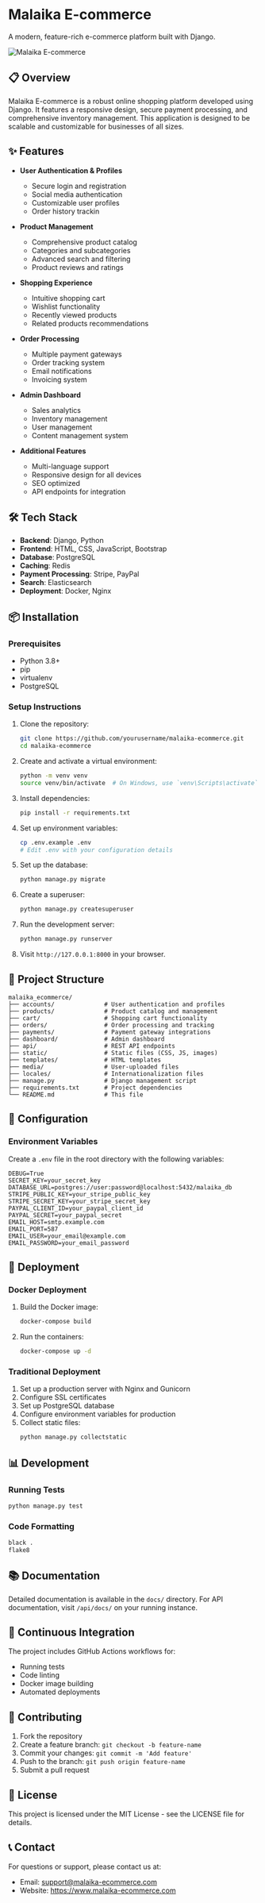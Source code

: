 # Malaika E-commerce

A modern, feature-rich e-commerce platform built with Django.

![Malaika E-commerce](/api/placeholder/800/300)

## 📋 Overview

Malaika E-commerce is a robust online shopping platform developed using Django. It features a responsive design, secure payment processing, and comprehensive inventory management. This application is designed to be scalable and customizable for businesses of all sizes.

## ✨ Features

- **User Authentication & Profiles**
  - Secure login and registration
  - Social media authentication
  - Customizable user profiles
  - Order history trackin

- **Product Management**
  - Comprehensive product catalog
  - Categories and subcategories
  - Advanced search and filtering
  - Product reviews and ratings

- **Shopping Experience**
  - Intuitive shopping cart
  - Wishlist functionality
  - Recently viewed products
  - Related products recommendations

- **Order Processing**
  - Multiple payment gateways
  - Order tracking system
  - Email notifications
  - Invoicing system

- **Admin Dashboard**
  - Sales analytics
  - Inventory management
  - User management
  - Content management system

- **Additional Features**
  - Multi-language support
  - Responsive design for all devices
  - SEO optimized
  - API endpoints for integration

## 🛠 Tech Stack

- **Backend**: Django, Python
- **Frontend**: HTML, CSS, JavaScript, Bootstrap
- **Database**: PostgreSQL
- **Caching**: Redis
- **Payment Processing**: Stripe, PayPal
- **Search**: Elasticsearch
- **Deployment**: Docker, Nginx

## 📦 Installation

### Prerequisites

- Python 3.8+
- pip
- virtualenv
- PostgreSQL

### Setup Instructions

1. Clone the repository:
   ```bash
   git clone https://github.com/yourusername/malaika-ecommerce.git
   cd malaika-ecommerce
   ```

2. Create and activate a virtual environment:
   ```bash
   python -m venv venv
   source venv/bin/activate  # On Windows, use `venv\Scripts\activate`
   ```

3. Install dependencies:
   ```bash
   pip install -r requirements.txt
   ```

4. Set up environment variables:
   ```bash
   cp .env.example .env
   # Edit .env with your configuration details
   ```

5. Set up the database:
   ```bash
   python manage.py migrate
   ```

6. Create a superuser:
   ```bash
   python manage.py createsuperuser
   ```

7. Run the development server:
   ```bash
   python manage.py runserver
   ```

8. Visit `http://127.0.0.1:8000` in your browser.

## 🧩 Project Structure

```
malaika_ecommerce/
├── accounts/              # User authentication and profiles
├── products/              # Product catalog and management
├── cart/                  # Shopping cart functionality
├── orders/                # Order processing and tracking
├── payments/              # Payment gateway integrations
├── dashboard/             # Admin dashboard
├── api/                   # REST API endpoints
├── static/                # Static files (CSS, JS, images)
├── templates/             # HTML templates
├── media/                 # User-uploaded files
├── locales/               # Internationalization files
├── manage.py              # Django management script
├── requirements.txt       # Project dependencies
└── README.md              # This file
```

## 🔧 Configuration

### Environment Variables

Create a `.env` file in the root directory with the following variables:

```
DEBUG=True
SECRET_KEY=your_secret_key
DATABASE_URL=postgres://user:password@localhost:5432/malaika_db
STRIPE_PUBLIC_KEY=your_stripe_public_key
STRIPE_SECRET_KEY=your_stripe_secret_key
PAYPAL_CLIENT_ID=your_paypal_client_id
PAYPAL_SECRET=your_paypal_secret
EMAIL_HOST=smtp.example.com
EMAIL_PORT=587
EMAIL_USER=your_email@example.com
EMAIL_PASSWORD=your_email_password
```

## 🚀 Deployment

### Docker Deployment

1. Build the Docker image:
   ```bash
   docker-compose build
   ```

2. Run the containers:
   ```bash
   docker-compose up -d
   ```

### Traditional Deployment

1. Set up a production server with Nginx and Gunicorn
2. Configure SSL certificates
3. Set up PostgreSQL database
4. Configure environment variables for production
5. Collect static files:
   ```bash
   python manage.py collectstatic
   ```

## 📊 Development

### Running Tests

```bash
python manage.py test
```

### Code Formatting

```bash
black .
flake8
```

## 📚 Documentation

Detailed documentation is available in the `docs/` directory. For API documentation, visit `/api/docs/` on your running instance.

## 🔄 Continuous Integration

The project includes GitHub Actions workflows for:
- Running tests
- Code linting
- Docker image building
- Automated deployments

## 👥 Contributing

1. Fork the repository
2. Create a feature branch: `git checkout -b feature-name`
3. Commit your changes: `git commit -m 'Add feature'`
4. Push to the branch: `git push origin feature-name`
5. Submit a pull request

## 📄 License

This project is licensed under the MIT License - see the LICENSE file for details.

## 📞 Contact

For questions or support, please contact us at:
- Email: support@malaika-ecommerce.com
- Website: https://www.malaika-ecommerce.com
